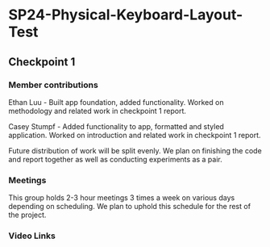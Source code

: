 # SP24-Physical-Keyboard-Layout-Test
## Checkpoint 1
### Member contributions
Ethan Luu - Built app foundation, added functionality. Worked on methodology and related work in checkpoint 1 report.

Casey Stumpf - Added functionality to app, formatted and styled application. Worked on introduction and related work in checkpoint 1 report.

Future distribution of work will be split evenly. We plan on finishing the code and report together as well as conducting experiments as a pair.
### Meetings
This group holds 2-3 hour meetings 3 times a week on various days depending on scheduling. We plan to uphold this schedule for the rest of the project.

### Video Links
